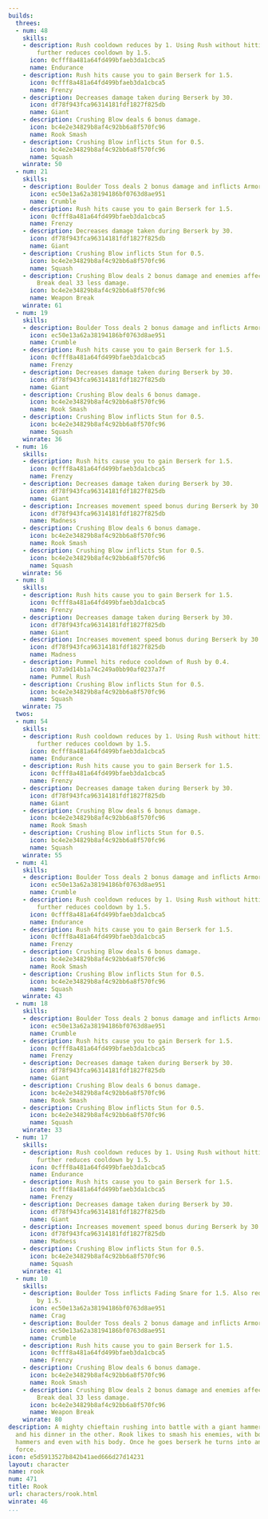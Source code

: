 ```yaml
---
builds:
  threes:
  - num: 48
    skills:
    - description: Rush cooldown reduces by 1. Using Rush without hitting an enemy
        further reduces cooldown by 1.5.
      icon: 0cfff8a481a64fd499bfaeb3da1cbca5
      name: Endurance
    - description: Rush hits cause you to gain Berserk for 1.5.
      icon: 0cfff8a481a64fd499bfaeb3da1cbca5
      name: Frenzy
    - description: Decreases damage taken during Berserk by 30.
      icon: df78f943fca96314181fdf1827f825db
      name: Giant
    - description: Crushing Blow deals 6 bonus damage.
      icon: bc4e2e34829b8af4c92bb6a8f570fc96
      name: Rook Smash
    - description: Crushing Blow inflicts Stun for 0.5.
      icon: bc4e2e34829b8af4c92bb6a8f570fc96
      name: Squash
    winrate: 50
  - num: 21
    skills:
    - description: Boulder Toss deals 2 bonus damage and inflicts Armor Break.
      icon: ec50e13a62a38194186bf0763d8ae951
      name: Crumble
    - description: Rush hits cause you to gain Berserk for 1.5.
      icon: 0cfff8a481a64fd499bfaeb3da1cbca5
      name: Frenzy
    - description: Decreases damage taken during Berserk by 30.
      icon: df78f943fca96314181fdf1827f825db
      name: Giant
    - description: Crushing Blow inflicts Stun for 0.5.
      icon: bc4e2e34829b8af4c92bb6a8f570fc96
      name: Squash
    - description: Crushing Blow deals 2 bonus damage and enemies affected by Armor
        Break deal 33 less damage.
      icon: bc4e2e34829b8af4c92bb6a8f570fc96
      name: Weapon Break
    winrate: 61
  - num: 19
    skills:
    - description: Boulder Toss deals 2 bonus damage and inflicts Armor Break.
      icon: ec50e13a62a38194186bf0763d8ae951
      name: Crumble
    - description: Rush hits cause you to gain Berserk for 1.5.
      icon: 0cfff8a481a64fd499bfaeb3da1cbca5
      name: Frenzy
    - description: Decreases damage taken during Berserk by 30.
      icon: df78f943fca96314181fdf1827f825db
      name: Giant
    - description: Crushing Blow deals 6 bonus damage.
      icon: bc4e2e34829b8af4c92bb6a8f570fc96
      name: Rook Smash
    - description: Crushing Blow inflicts Stun for 0.5.
      icon: bc4e2e34829b8af4c92bb6a8f570fc96
      name: Squash
    winrate: 36
  - num: 16
    skills:
    - description: Rush hits cause you to gain Berserk for 1.5.
      icon: 0cfff8a481a64fd499bfaeb3da1cbca5
      name: Frenzy
    - description: Decreases damage taken during Berserk by 30.
      icon: df78f943fca96314181fdf1827f825db
      name: Giant
    - description: Increases movement speed bonus during Berserk by 30.
      icon: df78f943fca96314181fdf1827f825db
      name: Madness
    - description: Crushing Blow deals 6 bonus damage.
      icon: bc4e2e34829b8af4c92bb6a8f570fc96
      name: Rook Smash
    - description: Crushing Blow inflicts Stun for 0.5.
      icon: bc4e2e34829b8af4c92bb6a8f570fc96
      name: Squash
    winrate: 56
  - num: 8
    skills:
    - description: Rush hits cause you to gain Berserk for 1.5.
      icon: 0cfff8a481a64fd499bfaeb3da1cbca5
      name: Frenzy
    - description: Decreases damage taken during Berserk by 30.
      icon: df78f943fca96314181fdf1827f825db
      name: Giant
    - description: Increases movement speed bonus during Berserk by 30.
      icon: df78f943fca96314181fdf1827f825db
      name: Madness
    - description: Pummel hits reduce cooldown of Rush by 0.4.
      icon: 037a9d14b1a74c249a0bb90af0237a7f
      name: Pummel Rush
    - description: Crushing Blow inflicts Stun for 0.5.
      icon: bc4e2e34829b8af4c92bb6a8f570fc96
      name: Squash
    winrate: 75
  twos:
  - num: 54
    skills:
    - description: Rush cooldown reduces by 1. Using Rush without hitting an enemy
        further reduces cooldown by 1.5.
      icon: 0cfff8a481a64fd499bfaeb3da1cbca5
      name: Endurance
    - description: Rush hits cause you to gain Berserk for 1.5.
      icon: 0cfff8a481a64fd499bfaeb3da1cbca5
      name: Frenzy
    - description: Decreases damage taken during Berserk by 30.
      icon: df78f943fca96314181fdf1827f825db
      name: Giant
    - description: Crushing Blow deals 6 bonus damage.
      icon: bc4e2e34829b8af4c92bb6a8f570fc96
      name: Rook Smash
    - description: Crushing Blow inflicts Stun for 0.5.
      icon: bc4e2e34829b8af4c92bb6a8f570fc96
      name: Squash
    winrate: 55
  - num: 41
    skills:
    - description: Boulder Toss deals 2 bonus damage and inflicts Armor Break.
      icon: ec50e13a62a38194186bf0763d8ae951
      name: Crumble
    - description: Rush cooldown reduces by 1. Using Rush without hitting an enemy
        further reduces cooldown by 1.5.
      icon: 0cfff8a481a64fd499bfaeb3da1cbca5
      name: Endurance
    - description: Rush hits cause you to gain Berserk for 1.5.
      icon: 0cfff8a481a64fd499bfaeb3da1cbca5
      name: Frenzy
    - description: Crushing Blow deals 6 bonus damage.
      icon: bc4e2e34829b8af4c92bb6a8f570fc96
      name: Rook Smash
    - description: Crushing Blow inflicts Stun for 0.5.
      icon: bc4e2e34829b8af4c92bb6a8f570fc96
      name: Squash
    winrate: 43
  - num: 18
    skills:
    - description: Boulder Toss deals 2 bonus damage and inflicts Armor Break.
      icon: ec50e13a62a38194186bf0763d8ae951
      name: Crumble
    - description: Rush hits cause you to gain Berserk for 1.5.
      icon: 0cfff8a481a64fd499bfaeb3da1cbca5
      name: Frenzy
    - description: Decreases damage taken during Berserk by 30.
      icon: df78f943fca96314181fdf1827f825db
      name: Giant
    - description: Crushing Blow deals 6 bonus damage.
      icon: bc4e2e34829b8af4c92bb6a8f570fc96
      name: Rook Smash
    - description: Crushing Blow inflicts Stun for 0.5.
      icon: bc4e2e34829b8af4c92bb6a8f570fc96
      name: Squash
    winrate: 33
  - num: 17
    skills:
    - description: Rush cooldown reduces by 1. Using Rush without hitting an enemy
        further reduces cooldown by 1.5.
      icon: 0cfff8a481a64fd499bfaeb3da1cbca5
      name: Endurance
    - description: Rush hits cause you to gain Berserk for 1.5.
      icon: 0cfff8a481a64fd499bfaeb3da1cbca5
      name: Frenzy
    - description: Decreases damage taken during Berserk by 30.
      icon: df78f943fca96314181fdf1827f825db
      name: Giant
    - description: Increases movement speed bonus during Berserk by 30.
      icon: df78f943fca96314181fdf1827f825db
      name: Madness
    - description: Crushing Blow inflicts Stun for 0.5.
      icon: bc4e2e34829b8af4c92bb6a8f570fc96
      name: Squash
    winrate: 41
  - num: 10
    skills:
    - description: Boulder Toss inflicts Fading Snare for 1.5. Also reduces its cooldown
        by 1.5.
      icon: ec50e13a62a38194186bf0763d8ae951
      name: Crag
    - description: Boulder Toss deals 2 bonus damage and inflicts Armor Break.
      icon: ec50e13a62a38194186bf0763d8ae951
      name: Crumble
    - description: Rush hits cause you to gain Berserk for 1.5.
      icon: 0cfff8a481a64fd499bfaeb3da1cbca5
      name: Frenzy
    - description: Crushing Blow deals 6 bonus damage.
      icon: bc4e2e34829b8af4c92bb6a8f570fc96
      name: Rook Smash
    - description: Crushing Blow deals 2 bonus damage and enemies affected by Armor
        Break deal 33 less damage.
      icon: bc4e2e34829b8af4c92bb6a8f570fc96
      name: Weapon Break
    winrate: 80
description: A mighty chieftain rushing into battle with a giant hammer in one hand
  and his dinner in the other. Rook likes to smash his enemies, with boulders, with
  hammers and even with his body. Once he goes berserk he turns into an unstoppable
  force.
icon: e5d5913527b842b41aed666d27d14231
layout: character
name: rook
num: 471
title: Rook
url: characters/rook.html
winrate: 46
...
```

